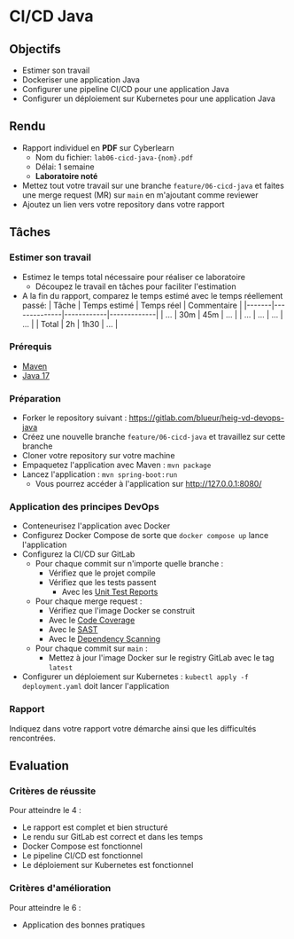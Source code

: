 # CI/CD Java

## Objectifs

- Estimer son travail
- Dockeriser une application Java
- Configurer une pipeline CI/CD pour une application Java
- Configurer un déploiement sur Kubernetes pour une application Java

## Rendu

- Rapport individuel en **PDF** sur Cyberlearn
  - Nom du fichier: `lab06-cicd-java-{nom}.pdf`
  - Délai: 1 semaine
  - **Laboratoire noté**
- Mettez tout votre travail sur une branche `feature/06-cicd-java` et faites une merge request (MR) sur `main` en m'ajoutant comme reviewer
- Ajoutez un lien vers votre repository dans votre rapport

## Tâches

### Estimer son travail

- Estimez le temps total nécessaire pour réaliser ce laboratoire
  - Découpez le travail en tâches pour faciliter l'estimation
- A la fin du rapport, comparez le temps estimé avec le temps réellement passé:
  | Tâche | Temps estimé | Temps réel | Commentaire |
  |-------|--------------|------------|-------------|
  | ... | 30m | 45m | ... |
  | ... | ... | ... | ... |
  | Total | 2h | 1h30 | ... |

### Prérequis

- [Maven](https://maven.apache.org/)
- [Java 17](https://adoptium.net/fr/temurin/releases/?version=17)

### Préparation

- Forker le repository suivant : https://gitlab.com/blueur/heig-vd-devops-java
- Créez une nouvelle branche `feature/06-cicd-java` et travaillez sur cette branche
- Cloner votre repository sur votre machine
- Empaquetez l'application avec Maven : `mvn package`
- Lancez l'application : `mvn spring-boot:run`
  - Vous pourrez accéder à l'application sur http://127.0.0.1:8080/

### Application des principes DevOps

- Conteneurisez l'application avec Docker
- Configurez Docker Compose de sorte que `docker compose up` lance l'application
- Configurez la CI/CD sur GitLab
  - Pour chaque commit sur n'importe quelle branche :
    - Vérifiez que le projet compile
    - Vérifiez que les tests passent
      - Avec les [Unit Test Reports](https://docs.gitlab.com/ee/ci/testing/unit_test_reports.html)
  - Pour chaque merge request :
    - Vérifiez que l'image Docker se construit
    - Avec le [Code Coverage](https://docs.gitlab.com/ee/ci/testing/code_coverage.html)
    - Avec le [SAST](https://docs.gitlab.com/ee/user/application_security/sast/)
    - Avec le [Dependency Scanning](https://docs.gitlab.com/ee/user/application_security/dependency_scanning/)
  - Pour chaque commit sur `main` :
    - Mettez à jour l'image Docker sur le registry GitLab avec le tag `latest`
- Configurer un déploiement sur Kubernetes : `kubectl apply -f deployment.yaml` doit lancer l'application

### Rapport

Indiquez dans votre rapport votre démarche ainsi que les difficultés rencontrées.

## Evaluation

### Critères de réussite

Pour atteindre le 4 :

- Le rapport est complet et bien structuré
- Le rendu sur GitLab est correct et dans les temps
- Docker Compose est fonctionnel
- Le pipeline CI/CD est fonctionnel
- Le déploiement sur Kubernetes est fonctionnel

### Critères d'amélioration

Pour atteindre le 6 :

- Application des bonnes pratiques
